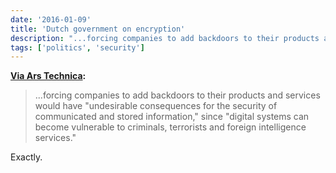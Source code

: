 ```yaml
---
date: '2016-01-09'
title: 'Dutch government on encryption'
description: "...forcing companies to add backdoors to their products and services would have 'undesirable consequences for the security of communicated and stored information,' since 'digital systems can become vulnerable to criminals, terrorists and foreign intelligence services.'"
tags: ['politics', 'security']
---
```


**[Via Ars Technica](http://arstechnica.com/tech-policy/2016/01/dutch-government-encryption-good-backdoors-bad/):**

> ...forcing companies to add backdoors to their products and services would have "undesirable consequences for the security of communicated and stored information," since "digital systems can become vulnerable to criminals, terrorists and foreign intelligence services."

Exactly.<!-- excerpt -->
